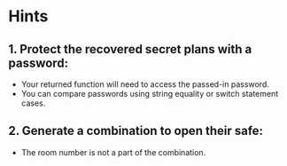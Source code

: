 # Hints

## 1. Protect the recovered secret plans with a password:

- Your returned function will need to access the passed-in password.
- You can compare passwords using string equality or switch statement cases.

## 2. Generate a combination to open their safe:

- The room number is not a part of the combination.
